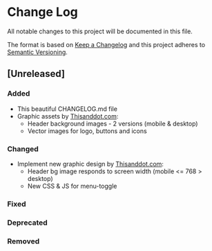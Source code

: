 # Change Log
All notable changes to this project will be documented in this file.

The format is based on [Keep a Changelog](http://keepachangelog.com/)
and this project adheres to [Semantic Versioning](http://semver.org/).

## [Unreleased]
### Added
- This beautiful CHANGELOG.md file
- Graphic assets by [Thisanddot.com](http://www.thisanddot.com/):
    - Header background images - 2 versions (mobile & desktop)
    - Vector images for logo, buttons and icons

### Changed
- Implement new graphic design by [Thisanddot.com](http://www.thisanddot.com/):
    - Header bg image responds to screen width (mobile <= 768 > desktop)
    - New CSS & JS for menu-toggle 

### Fixed
### Deprecated
### Removed